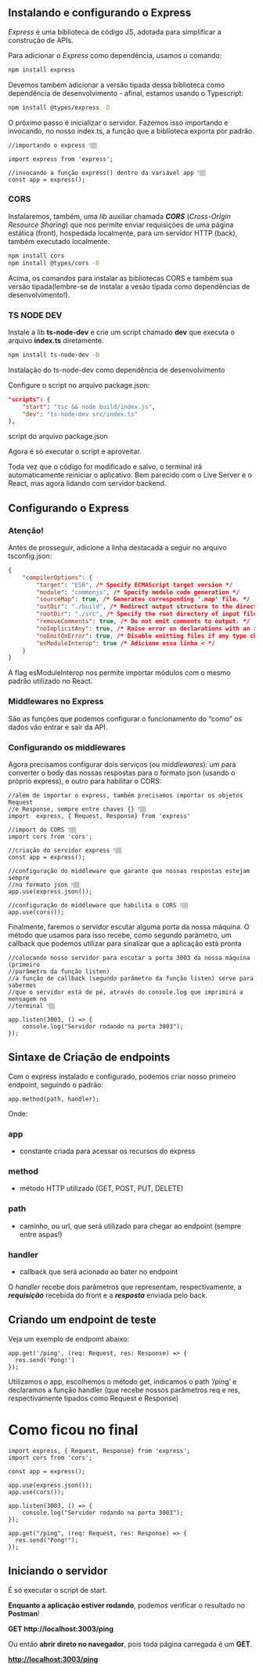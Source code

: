 ## Instalando e configurando o Express

*Express* é uma biblioteca de código JS, adotada para simplificar a construção de APIs.

Para adicionar o *Express* como dependência, usamos o comando:

```Bash 
npm install express 
```

Devemos também adicionar a versão tipada dessa biblioteca como dependência de desenvolvimento  - afinal, estamos usando o Typescript:

``` Bash
npm install @types/express -D
 ```

O próximo passo é inicializar o servidor. Fazemos isso importando e invocando, no nosso index.ts, a função que a biblioteca exporta por padrão.

```tsx
//importando o express 👇🏽

import express from 'express';

//invocando a função express() dentro da variável app 👇🏽
const app = express();

```


### CORS

Instalaremos, também, uma *lib* auxiliar chamada ***CORS*** (*Cross-Origin Resource Sharing*) que nos permite enviar requisições de uma página estática (front), hospedada localmente, para um servidor HTTP (back), também executado localmente.
```Bash
npm install cors
npm install @types/cors -D
```
Acima, os comandos para instalar as bibliotecas CORS e também sua versão tipada(lembre-se de instalar a vesão tipada como dependências de desenvolvimento!).


### TS NODE DEV

Instale a lib **ts-node-dev** e crie um script chamado **dev** que executa o arquivo **index.ts** diretamente.
```Bash
npm install ts-node-dev -D
```
Instalação do ts-node-dev como dependência de desenvolvimento

Configure o script no arquivo package.json:

```JSON
"scripts": {
    "start": "tsc && node build/index.js",
    "dev": "ts-node-dev src/index.ts"
},
```
script do arquivo package.json

Agora é só executar o script e aproveitar.

Toda vez que o código for modificado e salvo, o terminal irá automaticamente reiniciar o aplicativo. Bem parecido com o Live Server e o React, mas agora lidando com servidor backend.

## Configurando o Express

### Atenção!

Antes de prosseguir, adicione a linha destacada a seguir no arquivo tsconfig.json:
```JSON
{
    "compilerOptions": {
        "target": "ES6", /* Specify ECMAScript target version */
        "module": "commonjs", /* Specify module code generation */
        "sourceMap": true, /* Generates corresponding '.map' file. */
        "outDir": "./build", /* Redirect output structure to the directory. */
        "rootDir": "./src", /* Specify the root directory of input files. */
        "removeComments": true, /* Do not emit comments to output. */
        "noImplicitAny": true, /* Raise error on declarations with an implied 'any' type. */
        "noEmitOnError": true, /* Disable emitting files if any type checking errors are reported. */
        "esModuleInterop": true /* Adicione essa linha < */
    }
}
```
A flag esModuleInterop nos permite importar módulos com o mesmo padrão utilizado no React.

### Middlewares no Express

São as funções que podemos configurar o funcionamento do “como” os dados vão entrar e sair da API.

### Configurando os middlewares

Agora precisamos configurar dois serviços (ou *middlewares*): um para converter o body das nossas respostas para o formato json (usando o próprio express), e outro para habilitar o CORS:

```tsx
//além de importar o express, também precisamos importar os objetos Request
//e Response, sempre entre chaves {} 👇🏽
import  express, { Request, Response} from 'express'

//import do CORS 👇🏽
import cors from 'cors';

//criação do servidor express 👇🏽
const app = express();

//configuração do middleware que garante que nossas respostas estejam sempre
//no formato json 👇🏽
app.use(express.json());

//configuração do middleware que habilita o CORS 👇🏽
app.use(cors());
```

Finalmente, faremos o servidor escutar alguma porta da nossa máquina. O método que usamos para isso recebe, como segundo parâmetro, um callback que podemos utilizar para sinalizar que a aplicação está pronta

```tsx
//colocando nosso servidor para escutar a porta 3003 da nossa máquina (primeiro 
//parâmetro da função listen)
//a função de callback (segundo parâmetro da função listen) serve para sabermos 
//que o servidor está de pé, através do console.log que imprimirá a mensagem no 
//terminal 👇🏽
 
app.listen(3003, () => {
    console.log("Servidor rodando na porta 3003");
});

```

## Sintaxe de Criação de endpoints

Com o express instalado e configurado, podemos criar nosso primeiro endpoint, seguindo o padrão:

```tsx
app.method(path, handler);
```
Onde:

### **app**

- constante criada para acessar os recursos do express

### method

- método HTTP utilizado (GET, POST, PUT, DELETE)

### path

- caminho, ou url, que será utilizado para chegar ao endpoint (sempre entre aspas!)

### handler

- callback que será acionado ao bater no endpoint

O *handler* recebe dois parâmetros que representam, respectivamente, a ***requisição*** recebida do front e a ***resposta*** enviada pelo back.

## Criando um endpoint de teste

Veja um exemplo de endpoint abaixo:

```tsx
app.get('/ping', (req: Request, res: Response) => {
  res.send('Pong!')
});
```
Utilizamos o app, escolhemos o método get, indicamos o path ‘/ping’ e declaramos a função handler (que recebe nossos parâmetros req e res, respectivamente tipados como Request e Response)

# Como ficou no final
```tsx
import express, { Request, Response} from 'express';
import cors from 'cors';

const app = express();

app.use(express.json());
app.use(cors());

app.listen(3003, () => {
    console.log("Servidor rodando na porta 3003");
});

app.get("/ping", (req: Request, res: Response) => {
  res.send("Pong!");
});
```
## Iniciando o servidor

É só executar o script de start.

**Enquanto a aplicação estiver rodando**, podemos verificar o resultado no **Postman**!

**GET http://localhost:3003/ping**

Ou então **abrir direto no navegador**, pois toda página carregada é um **GET**.

[**http://localhost:3003/ping**](http://localhost:3003/ping)

